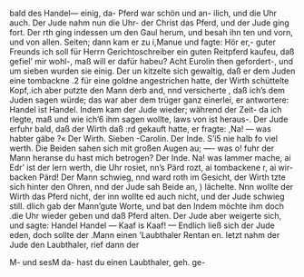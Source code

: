 bald des Handel— einig, da- Pferd war schön und an-
ilich, und die Uhr auch. Der Jude nahm nun die Uhr-
der Christ das Pferd, und der Jude ging fort. Der
rth ging indessen um den Gaul herum, und besah ihn
ten und vorn, und von allen. Seiten; dann kam er zu
i,Manue und fagte: Hör er,- guter Freunds ich soll für
Herrn Gerichtoschreiber ein guten Reitpferd kaufeu, daß
gefiel’ mir wohl-, maß will er dafür habeu? Acht Eurolin
then gefordert-, und um sieben wurden sie einig. Der
un kitzelte sich gewaltig, daß er dem Juden eine tombackne
.2 für eine goldne angestrichen hatte, der Wirth schüttelte
Kopf,.ich aber putzte den Mann derb and, nnd versicherte
, daß ich’s dem Juden sagen würde; das war aber dem
trüger ganz einerlei, er antwortere: Handel ist Handel.
Indem kam der Jude wieder; während der Zeit- da ich
rlegte, maß und wie ich’6 ihm sagen wollte, laws von
ist heraus-. Der Jude erfuhr bald, daß der Wirth daß
:rd gekauft hatte, er fragte:
,Na! — was habter gäbe ?«
Der Wirth. Sieben -Carolin.
Der Inde. S’i5 nie halb fo viel werth.
Die Beiden sahen sich mit großen Augen au; —- was
o! fuhr der Mann heranse du hast mich betrogen?
Der Inde. Na! was lammer mache, ai Edr’ ist der
Iern werth, die Uhr rosiet, nn’s Pärd rozt, ai tombackene
r, ai wir-backen Pärd!
Der Mann schwieg, nnd ward roth im Gesicht, der Wirth
tzte sich hinter den Ohren, nnd der Jude sah Beide an,
) lächelte. Nnn wollte der Wirth das Pferd nicht, der
inn wollte ed auch nicht, und der Jude schwieg still.
dlich gab der Mann’gute Worte, und bat den Indem
möchte ihm doch .die Uhr wieder geben und daß Pferd
alten. Der Jude aber weigerte sich, und sagte: Handel
Handel — Kaaf is Kaaf! — Endlich ließ sich der Jude
eden, doch sollte der .Mann einen ’Laubthaler Rentan
en. Ietzt nahm der Jude den Laubthaler, rief dann der

M- und sesM da- hast du einen Laubthaler, geh. ge-

